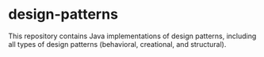 # design-patterns
This repository contains Java implementations of design patterns, including all types of design patterns (behavioral, creational, and structural).
